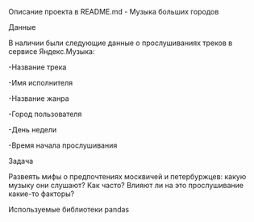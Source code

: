 Описание проекта в README.md - Музыка больших городов

Данные

В наличии были следующие данные о прослушиваниях треков в сервисе Яндекс.Музыка:

-Название трека

-Имя исполнителя

-Название жанра

-Город пользователя

-День недели

-Время начала прослушивания

Задача

Развеять мифы о предпочтениях москвичей и петербуржцев: какую музыку они слушают? Как часто? Влияют ли на это прослушивание какие-то факторы?

Используемые библиотеки
pandas
